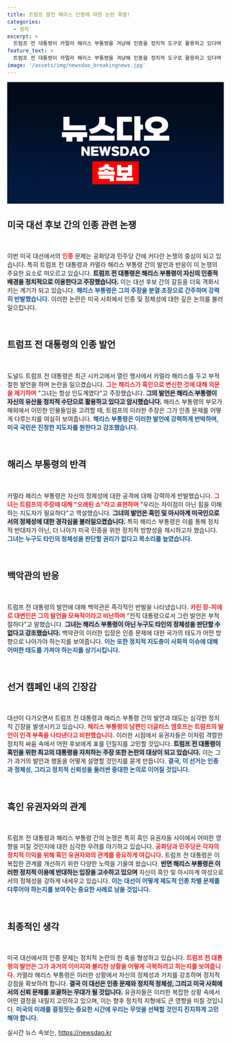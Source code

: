 ```yaml
---
title: 트럼프 발언 해리스 인종에 대한 논란 폭발!
categories:
  - 정치
excerpt: >
  트럼프 전 대통령이 카멀라 해리스 부통령을 겨냥해 인종을 정치적 도구로 활용하고 있다며 비판한 가운데, 해리스 부통령은 진실을 말하는 지도자의 필요성을 강조했다. 엠호프는 트럼프의 발언이 인격 결여를 드러냈다고 반박했다. 트럼프는 스스로를 링컨 이후 최고의 흑인 대통령이라 주장하며 논란이 커지고 있다.
feature_text: >
  트럼프 전 대통령이 카멀라 해리스 부통령을 겨냥해 인종을 정치적 도구로 활용하고 있다며 비판한 가운데, 해리스 부통령은 진실을 말하는 지도자의 필요성을 강조했다. 엠호프는 트럼프의 발언이 인격 결여를 드러냈다고 반박했다. 트럼프는 스스로를 링컨 이후 최고의 흑인 대통령이라 주장하며 논란이 커지고 있다.
image: '/assets/img/newsdao_breakingnews.jpg'
---
```


<p><img src="/assets/img/newsdao_breakingnews.jpg" alt="pcversion 속보" /></p>

<h2 data-ke-size="size26">미국 대선 후보 간의 인종 관련 논쟁</h2>

<p data-ke-size="size16">&nbsp;</p>

<p>이번 미국 대선에서의 <b><span style="color: #ee2323;">인종</span></b> 문제는 공화당과 민주당 간에 커다란 논쟁의 중심이 되고 있습니다. 특히 트럼프 전 대통령과 카멀라 해리스 부통령 간의 발언과 반응이 이 논쟁의 주요한 요소로 떠오르고 있습니다. <b><span style="background-color: #21538527;">트럼프 전 대통령은 해리스 부통령이 자신의 인종적 배경을 정치적으로 이용한다고 주장했습니다.</span></b> 이는 대선 후보 간의 갈등을 더욱 격화시키는 계기가 되고 있습니다. <b><span style="color: #1a5490;">해리스 부통령은 그의 주장을 분열 조장으로 간주하며 강력히 반발했습니다.</span></b> 이러한 논란은 미국 사회에서 인종 및 정체성에 대한 깊은 논의를 불러일으킵니다.</p>

<p data-ke-size="size16">&nbsp;</p>

<h2 data-ke-size="size26">트럼프 전 대통령의 인종 발언</h2>

<p data-ke-size="size16">&nbsp;</p>

<p>도널드 트럼프 전 대통령은 최근 시카고에서 열린 행사에서 카멀라 해리스를 두고 부적절한 발언을 하며 논란을 일으켰습니다. <b><span style="color: #ee2323;">그는 해리스가 흑인으로 변신한 것에 대해 의문을 제기하며</span></b> "그녀는 항상 인도계였다"고 주장했습니다. <b><span style="background-color: #21538527;">그의 발언은 해리스 부통령이 자신의 유산을 정치적 수단으로 활용하고 있다고 암시했습니다.</span></b> 해리스 부통령의 부모가 해외에서 이민한 인물들임을 고려할 때, 트럼프의 이러한 주장은 그가 인종 문제를 어떻게 다루는지를 여실히 보여줍니다. <b><span style="color: #1a5490;">해리스 부통령은 이러한 발언에 강력하게 반박하며, 미국 국민은 진정한 지도자를 원한다고 강조했습니다.</span></b></p>

<p data-ke-size="size16">&nbsp;</p>

<h2 data-ke-size="size26">해리스 부통령의 반격</h2>

<p data-ke-size="size16">&nbsp;</p>

<p>카멀라 해리스 부통령은 자신의 정체성에 대한 공격에 대해 강력하게 반발했습니다. <b><span style="color: #ee2323;">그녀는 트럼프의 주장에 대해 "오래된 쇼"라고 표현하며</span></b> "우리는 차이점이 아닌 힘을 이해하는 지도자가 필요하다"고 역설했습니다. <b><span style="background-color: #21538527;">그녀의 발언은 흑인 및 아시아계 미국인으로서의 정체성에 대한 경각심을 불러일으켰습니다.</span></b> 특히 해리스 부통령은 이를 통해 정치적 반대자가 아닌, 더 나아가 미국 민중을 위한 정치적 방향성을 제시하고자 했습니다. <b><span style="color: #1a5490;">그녀는 누구도 타인의 정체성을 판단할 권리가 없다고 목소리를 높였습니다.</span></b></p>

<p data-ke-size="size16">&nbsp;</p>

<h2 data-ke-size="size26">백악관의 반응</h2>

<p data-ke-size="size16">&nbsp;</p>

<p>트럼프 전 대통령의 발언에 대해 백악관은 즉각적인 반발을 나타냈습니다. <b><span style="color: #ee2323;">카린 장-피에르 대변인은 그의 발언을 모욕적이라고 비난하며</span></b> "전직 대통령으로서 그런 발언은 부적절하다"고 말했습니다. <b><span style="background-color: #21538527;">그녀는 해리스 부통령이 아닌 누구도 타인의 정체성을 판단할 수 없다고 강조했습니다.</span></b> 백악관의 이러한 입장은 인종 문제에 대한 국가의 태도가 어떤 방향으로 나아가야 하는지를 보여줍니다. <b><span style="color: #1a5490;">이는 또한 정치적 지도층이 사회적 이슈에 대해 어떠한 태도를 가져야 하는지를 상기시킵니다.</span></b></p>

<p data-ke-size="size16">&nbsp;</p>

<h2 data-ke-size="size26">선거 캠페인 내의 긴장감</h2>

<p data-ke-size="size16">&nbsp;</p>

<p>대선이 다가오면서 트럼프 전 대통령과 해리스 부통령 간의 발언과 태도는 심각한 정치적 긴장을 발생시키고 있습니다. <b><span style="color: #ee2323;">해리스 부통령의 남편인 더글러스 엠호프는 트럼프의 발언이 인격 부족을 나타낸다고 비판했습니다.</span></b> 이러한 시점에서 유권자들은 이처럼 격렬한 정치적 싸움 속에서 어떤 후보에게 표를 던질지를 고민할 것입니다. <b><span style="background-color: #21538527;">트럼프 전 대통령이 흑인을 위한 최고의 대통령을 자처하는 주장 또한 논란의 대상이 되고 있습니다.</span></b> 이는 그가 과거의 발언과 행동을 어떻게 설명할 것인지를 묻게 만듭니다. <b><span style="color: #1a5490;">결국, 이 선거는 인종과 정체성, 그리고 정치적 신뢰성을 둘러싼 중대한 논의로 이어질 것입니다.</span></b></p>

<p data-ke-size="size16">&nbsp;</p>

<h2 data-ke-size="size26">흑인 유권자와의 관계</h2>

<p data-ke-size="size16">&nbsp;</p>

<p>트럼프 전 대통령과 해리스 부통령 간의 논쟁은 특히 흑인 유권자들 사이에서 어떠한 영향을 미칠 것인지에 대한 심각한 우려를 야기하고 있습니다. <b><span style="color: #ee2323;">공화당과 민주당은 각자의 정치적 이익을 위해 흑인 유권자와의 관계를 중요하게 여깁니다.</span></b> 트럼프 전 대통령은 이 복잡한 관계를 개선하기 위한 다양한 노력을 기울여 왔습니다. <b><span style="background-color: #21538527;">반면 해리스 부통령은 이러한 정치적 이용에 반대하는 입장을 고수하고 있으며</span></b> 자신이 흑인 및 아시아계 여성으로서의 정체성을 강하게 내세우고 있습니다. <b><span style="color: #1a5490;">이는 대선이 어떻게 제도적 인종 차별 문제를 다루어야 하는지를 보여주는 중요한 사례로 남을 것입니다.</span></b></p>

<p data-ke-size="size16">&nbsp;</p>

<h2 data-ke-size="size26">최종적인 생각</h2>

<p data-ke-size="size16">&nbsp;</p>

<p>미국 대선에서의 인종 문제는 정치적 논란의 한 축을 형성하고 있습니다. <b><span style="color: #ee2323;">트럼프 전 대통령의 발언은 그가 과거의 이미지와 불리한 상황을 어떻게 극복하려고 하는지를 보여줍니다.</span></b> 카멀라 해리스 부통령은 이러한 상황에서 자신의 정체성과 가치를 강조하며 정치적 강점을 확보하려 합니다. <b><span style="background-color: #21538527;">결국 이 대선은 인종 문제와 정치적 정체성, 그리고 미국 사회에서의 신뢰 문제를 포괄하는 무대가 될 것입니다.</span></b> 유권자들은 이러한 복잡한 상황 속에서 어떤 결정을 내릴지 고민하고 있으며, 이는 향후 정치적 지형에도 큰 영향을 미칠 것입니다. <b><span style="color: #1a5490;">미국의 미래를 결정짓는 중요한 시간에 우리는 무엇을 선택할 것인지 진지하게 고민해야 합니다.</span></b></p>
실시간 뉴스 속보는, <a href="https://newsdao.kr" rel="dofollow">https://newsdao.kr</a>


